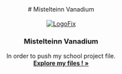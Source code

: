 <div align ="center">
# Mistelteinn Vanadium
</div>

<br />
<div align="center">
<a href="https://ibb.co/ck5rNFK"><img src="https://i.ibb.co/LYwZCtD/LogoFix.png" alt="LogoFix" border="0"></a>

<h3 align="center">Mistelteinn Vanadium</h3>

  <p align="center">
    In order to push my school project file.
    <br />
    <a href="https://github.com/XavenaXv/Mistelteinn-Vanadium"><strong>Explore my files ! »</strong></a>
    <br />
  </p>
</div>
